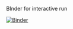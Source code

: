 BInder for interactive run

[![Binder](https://mybinder.org/badge_logo.svg)](https://mybinder.org/v2/gh/mopfeil/Monty-Hall/HEAD)
